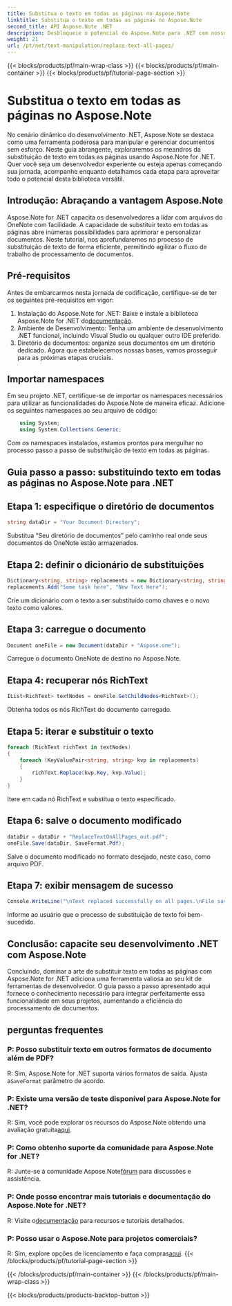 ```yaml
---
title: Substitua o texto em todas as páginas no Aspose.Note
linktitle: Substitua o texto em todas as páginas no Aspose.Note
second_title: API Aspose.Note .NET
description: Desbloqueie o potencial do Aspose.Note para .NET com nosso guia passo a passo sobre como substituir texto em todas as páginas. Simplifique o processamento de documentos sem esforço.
weight: 21
url: /pt/net/text-manipulation/replace-text-all-pages/
---
```


{{< blocks/products/pf/main-wrap-class >}}
{{< blocks/products/pf/main-container >}}
{{< blocks/products/pf/tutorial-page-section >}}

# Substitua o texto em todas as páginas no Aspose.Note

No cenário dinâmico do desenvolvimento .NET, Aspose.Note se destaca como uma ferramenta poderosa para manipular e gerenciar documentos sem esforço. Neste guia abrangente, exploraremos os meandros da substituição de texto em todas as páginas usando Aspose.Note for .NET. Quer você seja um desenvolvedor experiente ou esteja apenas começando sua jornada, acompanhe enquanto detalhamos cada etapa para aproveitar todo o potencial desta biblioteca versátil.
## Introdução: Abraçando a vantagem Aspose.Note
Aspose.Note for .NET capacita os desenvolvedores a lidar com arquivos do OneNote com facilidade. A capacidade de substituir texto em todas as páginas abre inúmeras possibilidades para aprimorar e personalizar documentos. Neste tutorial, nos aprofundaremos no processo de substituição de texto de forma eficiente, permitindo agilizar o fluxo de trabalho de processamento de documentos.
## Pré-requisitos
Antes de embarcarmos nesta jornada de codificação, certifique-se de ter os seguintes pré-requisitos em vigor:
1.  Instalação do Aspose.Note for .NET: Baixe e instale a biblioteca Aspose.Note for .NET do[documentação](https://reference.aspose.com/note/net/).
2. Ambiente de Desenvolvimento: Tenha um ambiente de desenvolvimento .NET funcional, incluindo Visual Studio ou qualquer outro IDE preferido.
3. Diretório de documentos: organize seus documentos em um diretório dedicado.
Agora que estabelecemos nossas bases, vamos prosseguir para as próximas etapas cruciais.
## Importar namespaces
Em seu projeto .NET, certifique-se de importar os namespaces necessários para utilizar as funcionalidades do Aspose.Note de maneira eficaz. Adicione os seguintes namespaces ao seu arquivo de código:
```csharp
    using System;
    using System.Collections.Generic;
```
Com os namespaces instalados, estamos prontos para mergulhar no processo passo a passo de substituição de texto em todas as páginas.
## Guia passo a passo: substituindo texto em todas as páginas no Aspose.Note para .NET
## Etapa 1: especifique o diretório de documentos
```csharp
string dataDir = "Your Document Directory";
```
Substitua “Seu diretório de documentos” pelo caminho real onde seus documentos do OneNote estão armazenados.
## Etapa 2: definir o dicionário de substituições
```csharp
Dictionary<string, string> replacements = new Dictionary<string, string>();
replacements.Add("Some task here", "New Text Here");
```
Crie um dicionário com o texto a ser substituído como chaves e o novo texto como valores.
## Etapa 3: carregue o documento
```csharp
Document oneFile = new Document(dataDir + "Aspose.one");
```
Carregue o documento OneNote de destino no Aspose.Note.
## Etapa 4: recuperar nós RichText
```csharp
IList<RichText> textNodes = oneFile.GetChildNodes<RichText>();
```
Obtenha todos os nós RichText do documento carregado.
## Etapa 5: iterar e substituir o texto
```csharp
foreach (RichText richText in textNodes)
{
    foreach (KeyValuePair<string, string> kvp in replacements)
    {
        richText.Replace(kvp.Key, kvp.Value);
    }
}
```
Itere em cada nó RichText e substitua o texto especificado.
## Etapa 6: salve o documento modificado
```csharp
dataDir = dataDir + "ReplaceTextOnAllPages_out.pdf";
oneFile.Save(dataDir, SaveFormat.Pdf);
```
Salve o documento modificado no formato desejado, neste caso, como arquivo PDF.
## Etapa 7: exibir mensagem de sucesso
```csharp
Console.WriteLine("\nText replaced successfully on all pages.\nFile saved at " + dataDir);
```
Informe ao usuário que o processo de substituição de texto foi bem-sucedido.
## Conclusão: capacite seu desenvolvimento .NET com Aspose.Note
Concluindo, dominar a arte de substituir texto em todas as páginas com Aspose.Note for .NET adiciona uma ferramenta valiosa ao seu kit de ferramentas de desenvolvedor. O guia passo a passo apresentado aqui fornece o conhecimento necessário para integrar perfeitamente essa funcionalidade em seus projetos, aumentando a eficiência do processamento de documentos.
## perguntas frequentes
### P: Posso substituir texto em outros formatos de documento além de PDF?
 R: Sim, Aspose.Note for .NET suporta vários formatos de saída. Ajusta a`SaveFormat` parâmetro de acordo.
### P: Existe uma versão de teste disponível para Aspose.Note for .NET?
 R: Sim, você pode explorar os recursos do Aspose.Note obtendo uma avaliação gratuita[aqui](https://releases.aspose.com/).
### P: Como obtenho suporte da comunidade para Aspose.Note for .NET?
 R: Junte-se à comunidade Aspose.Note[fórum](https://forum.aspose.com/c/note/28) para discussões e assistência.
### P: Onde posso encontrar mais tutoriais e documentação do Aspose.Note for .NET?
 R: Visite o[documentação](https://reference.aspose.com/note/net/) para recursos e tutoriais detalhados.
### P: Posso usar o Aspose.Note para projetos comerciais?
R: Sim, explore opções de licenciamento e faça compras[aqui](https://purchase.aspose.com/buy).
{{< /blocks/products/pf/tutorial-page-section >}}

{{< /blocks/products/pf/main-container >}}
{{< /blocks/products/pf/main-wrap-class >}}

{{< blocks/products/products-backtop-button >}}
